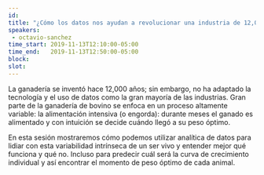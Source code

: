 ```yaml
---
id: 
title: "¿Cómo los datos nos ayudan a revolucionar una industria de 12,000 años?"
speakers:
 - octavio-sanchez
time_start: 2019-11-13T12:10:00-05:00
time_end:   2019-11-13T12:50:00-05:00
block: 
slot: 
---
```


La ganadería se inventó hace 12,000 años; sin embargo, no ha adaptado la tecnología y el uso de datos como la gran mayoría de las industrias. Gran parte de la ganadería de bovino se enfoca en un proceso altamente variable: la alimentación intensiva (o engorda): durante meses el ganado es alimentado y con intuición se decide cuándo llegó a su peso óptimo.

En esta sesión mostraremos cómo podemos utilizar analítica de datos para lidiar con esta variabilidad intrínseca de un ser vivo y entender mejor qué funciona y qué no. Incluso para predecir cuál será la curva de crecimiento individual y así encontrar el momento de peso óptimo de cada animal.